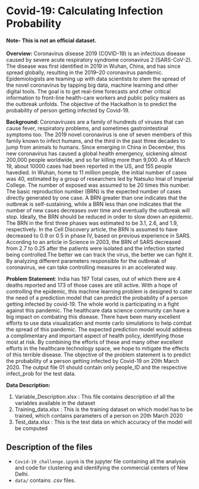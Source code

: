 # Covid-19: Calculating Infection Probability

#### Note- This is not an official dataset. 
**Overview:** 
Coronavirus disease 2019 (COVID-19) is an infectious disease caused by severe acute
respiratory syndrome coronavirus 2 (SARS-CoV-2). The disease was first identified in 2019 in Wuhan, China, and has since spread globally, resulting in the 2019–20 coronavirus pandemic. Epidemiologists are teaming up with data scientists to stem the spread of the novel coronavirus by tapping big data, machine learning and other digital tools. The goal is to get real-time forecasts and other critical information to front-line health-care workers and public policy makers as the outbreak unfolds. The objective of the Hackathon is to predict the probability of person getting infected by Covid-19.

**Background:** 
Coronaviruses are a family of hundreds of viruses that can cause fever, respiratory problems, and sometimes gastrointestinal symptoms too. The 2019 novel coronavirus is one of seven members of this family known to infect humans, and the third in the past three decades to jump from animals to humans. Since emerging in China in December, this new coronavirus has caused a global health emergency, sickening almost 200,000 people worldwide, and so far killing more than 9,000. As of March 19, about 10000 cases had been reported in the US, and 155 people havedied.
In Wuhan, home to 11 million people, the initial number of cases was 40, estimated by a group of researchers led by Natsuko Imai of Imperial College. The number of exposed was assumed to be 20 times this number. The basic reproduction number (BRN) is the expected number of cases directly generated by one case. A BRN greater than one indicates that the outbreak is self-sustaining,
while a BRN less than one indicates that the number of new cases decreases over time and eventually the outbreak will stop. Ideally, the BRN should be reduced in order to slow down an epidemic. The BRN in the first three phases was estimated to be 3.1, 2.6, and 1.9, respectively. In the Cell Discovery article, the BRN is assumed to have decreased to 0.9 or 0.5 in phase IV, based on previous experience in SARS. According to an article in Science in 2003, the BRN of SARS
decreased from 2.7 to 0.25 after the patients were isolated and the infection
started being controlled.The better we can track the virus, the better we can fight it. By analyzing different parameters responsible for the outbreak of coronavirus, we can take
controlling measures in an accelerated way.
 
 **Problem Statement**:
 India has 197 Total cases, out of which there are 4 deaths reported and 173 of those cases are still active. With a hope of controlling the epidemic, this machine learning problem is designed to cater the need of a prediction model that can predict the probability of a person getting infected by covid-19. The whole world is participating in a fight against this pandemic. The healthcare data science community can have a big impact on combating this disease. There have been many excellent efforts to use data visualization and monte carlo simulations to help combat the spread of this pandemic. The expected prediction model would address a complimentary and important aspect of health policy, identifying those most at risk. By combining the efforts of these and many other excellent efforts in the healthcare technology space, we hope to mitigate the effects of this terrible disease.
The objective of the problem statement is to predict the probability of a person getting infected by Covid-19 on 20th March 2020. The output file 01 should contain only people_ID and the respective infect_prob for the test data.

**Data Description:**

1. Variable_Description.xlsx :
This file contains description of all the variables available in the dataset
2. Training_data.xlsx :
This is the training dataset on which model has to be trained, which contains
parameters of a person on 20th March 2020
3. Test_data.xlsx :
This is the test data on which accuracy of the model will be computed

## Description of the files
* `Covid-19_challenge.ipynb` is the jupyter file containing all the analysis and code for clustering and identifying the commercial centers of New Delhi.
* `data/` contains .csv files.



